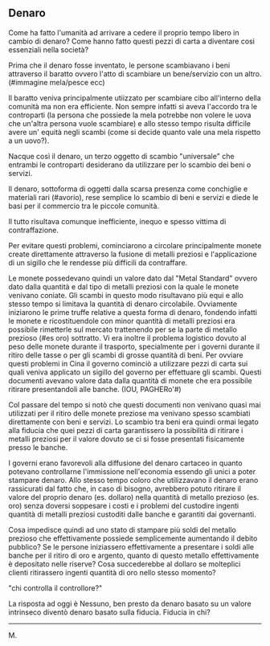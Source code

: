 Denaro
---

Come ha fatto l'umanità ad arrivare a cedere il proprio tempo libero in cambio di denaro?
Come hanno fatto questi pezzi di carta a diventare così essenziali nella società?

Prima che il denaro fosse inventato, le persone scambiavano i beni attraverso il baratto ovvero l'atto di scambiare un bene/servizio con un altro. (#immagine mela/pesce ecc)

Il baratto veniva principalmente utiizzato per scambiare cibo all'interno della comunità ma non era efficiente.
Non sempre infatti si aveva l'accordo tra le controparti (la persona che possiede la mela potrebbe non volere le uova che un'altra persona vuole scambiare) e allo stesso tempo risulta difficile avere un' equità negli scambi (come si decide quanto vale una mela rispetto a un uovo?).

Nacque così il denaro, un terzo oggetto di scambio "universale" che entrambi le controparti desiderano da utilizzare per lo scambio dei beni o servizi.

Il denaro, sottoforma di oggetti dalla scarsa presenza come conchiglie e materiali rari (#avorio), 
rese semplice lo scambio di beni e servizi e diede le basi per il commercio tra le piccole comunità.

Il tutto risultava comunque inefficiente, inequo e spesso vittima di contraffazione.

Per evitare questi problemi, cominciarono a circolare principalmente monete create direttamente attraverso la fusione di metalli preziosi e l'applicazione di un sigillo che le rendesse più difficili da contraffare.

Le monete possedevano quindi un valore dato dal "Metal Standard" ovvero dato dalla quantità e dal tipo di metalli preziosi con la quale le monete venivano coniate.
Gli scambi in questo modo risultavano più equi e allo stesso tempo si limitava la quantità di denaro circolabile.
Ovviamente iniziarono le prime truffe relative a questa forma di denaro, fondendo infatti le monete e ricostituendole con minor quantità di metalli preziosi era possibile rimetterle sul mercato trattenendo per se la parte di metallo prezioso (#es oro) sottratto.
Vi era inoltre il problema logistico dovuto al peso delle monete durante il trasporto, specialmente per i governi durante il ritiro delle tasse o per gli scambi di grosse quantità di beni.
Per ovviare questi problemi in Cina il governo cominciò a utilizzare pezzi di carta sui quali veniva applicato un sigillo del governo per effettuare gli scambi. 
Questi documenti avevano valore data dalla quantità di monete che era possibile ritirare presentandoli alle banche. (IOU, PAGHERo'#)

Col passare del tempo si notò che questi documenti non venivano quasi mai utilizzati per il ritiro delle monete preziose ma venivano spesso scambiati direttamente con beni e servizi.
Lo scambio tra beni era quindi ormai legato alla fiducia che quei pezzi di carta garantissero la possibilità di ritirare i metalli preziosi per il valore dovuto se ci si fosse presentati fisicamente  presso le banche.

I governi erano favorevoli alla diffusione del denaro cartaceo in quanto potevano controllarne l'immissione nell'economia essendo gli unici a poter stampare denaro.
Allo stesso tempo coloro che utilizzavano il denaro erano rassicurati dal fatto che, in caso di bisogno, avrebbero potuto ritirare il valore del proprio denaro (es. dollaro) nella quantità di metallo prezioso (es. oro) senza doversi soppesare i costi e i problemi del custodire ingenti quantità di metalli preziosi custoditi dalle banche e garantiti dai governanti.

Cosa impedisce quindi ad uno stato di stampare più soldi del metallo prezioso che effettivamente possiede semplicemente aumentando il debito pubblico?
Se le persone iniziassero effettivamente a presentare i soldi alle banche per il ritiro di oro e argento, quanto di questo metallo effettivamente è depositato nelle riserve?
Cosa succederebbe al dollaro se molteplici clienti ritirassero ingenti quantità di oro nello stesso momento?

"chi controlla il controllore?"

La risposta ad oggi è Nessuno, ben presto da denaro basato su un valore intrinseco diventò denaro basato sulla fiducia. 
Fiducia in chi?

---
M.

